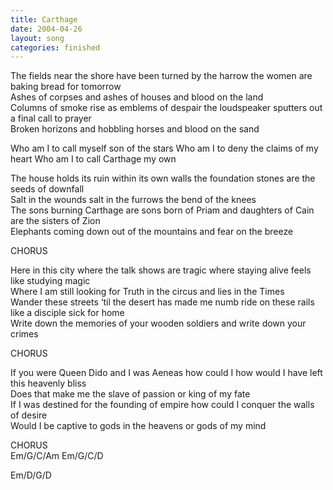 ```yaml
---
title: Carthage
date: 2004-04-26
layout: song
categories: finished
---
```

The fields near the shore have been turned by the harrow the women are baking bread for tomorrow  
Ashes of corpses and ashes of houses and blood on the land  
Columns of smoke rise as emblems of despair the loudspeaker sputters out a final call to prayer  
Broken horizons and hobbling horses and blood on the sand

<div class="chorus">Who am I to call myself son of the stars  
Who am I to deny the claims of my heart  
Who am I to call Carthage my own</div>

The house holds its ruin within its own walls the foundation stones are the seeds of downfall  
Salt in the wounds salt in the furrows the bend of the knees  
The sons burning Carthage are sons born of Priam and daughters of Cain are the sisters of Zion  
Elephants coming down out of the mountains and fear on the breeze

<div class="chorus">CHORUS</div>

Here in this city where the talk shows are tragic where staying alive feels like studying magic  
Where I am still looking for Truth in the circus and lies in the Times  
Wander these streets ‘til the desert has made me numb ride on these rails like a disciple sick for home  
Write down the memories of your wooden soldiers and write down your crimes

<div class="chorus">CHORUS</div>

If you were Queen Dido and I was Aeneas how could I how would I have left this heavenly bliss  
Does that make me the slave of passion or king of my fate  
If I was destined for the founding of empire how could I conquer the walls of desire  
Would I be captive to gods in the heavens or gods of my mind

<div class="chorus">CHORUS</div>

<div class="chords">
Em/G/C/Am  
Em/G/C/D  

Em/D/G/D</div>
